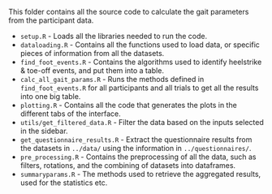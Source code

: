 This folder contains all the source code to calculate the gait parameters from the participant data.

- `setup.R` - Loads all the libraries needed to run the code.
- `dataloading.R` - Contains all the functions used to load data, or specific pieces of information from all the datasets.
- `find_foot_events.R` - Contains the algorithms used to identify heelstrike & toe-off events, and put them into a table.
- `calc_all_gait_params.R` - Runs the methods defined in `find_foot_events.R` for all participants and all trials to get all the results into one big table.
- `plotting.R` - Contains all the code that generates the plots in the different tabs of the interface.
- `utils/get_filtered_data.R` - Filter the data based on the inputs selected in the sidebar.
- `get_questionnaire_results.R` - Extract the questionnaire results from the datasets in `../data/` using the information in `../questionnaires/`.
- `pre_processing.R` - Contains the preprocessing of all the data, such as filters, rotations, and the combining of datasets into dataframes.
- `summaryparams.R` - The methods used to retrieve the aggregated results, used for the statistics etc.